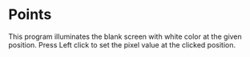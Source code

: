 # Points

This program illuminates the blank screen with white color at the given position. Press Left click to 
set the pixel value at the clicked position.